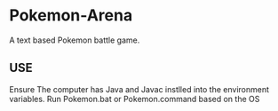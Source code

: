 # Pokemon-Arena
A text based Pokemon battle game.
## USE
Ensure The computer has Java and Javac instlled into the environment variables.
Run Pokemon.bat or Pokemon.command based on the OS